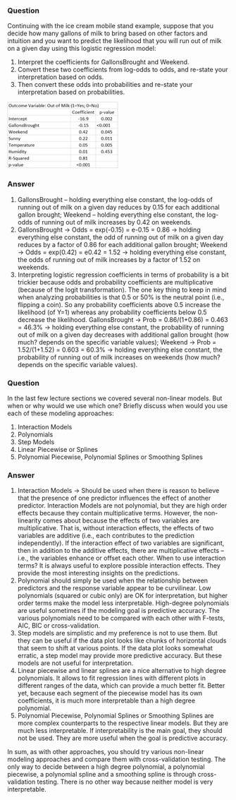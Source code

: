 ### Question
Continuing with the ice cream mobile stand example, suppose that you decide how many gallons of milk to bring based on other factors and intuition and you want to predict the likelihood that you will run out of milk on a given day using this logistic regression model:

  1.  Interpret the coefficients for GallonsBrought and Weekend.
  2. Convert these two coefficients from log-odds to odds, and re-state your interpretation based on odds.
  3. Then convert these odds into probabilities and re-state your interpretation based on probabilities.

![alt tag](https://raw.githubusercontent.com/jpsuen/ITEC621_Class_Files/master/Lecture_Slides/Chapter_8/8.5%2Bknowledge%2Bcheck.jpg)

### Answer
  1. GallonsBrought – holding everything else constant, the log-odds of running out of milk on a given day reduces by 0.15 for each additional gallon brought; Weekend – holding everything else constant, the log-odds of running out of milk increases by 0.42 on weekends.
  2. GallonsBrought → Odds = exp(-0.15) = e-0.15 = 0.86 → holding everything else constant, the odd of running out of milk on a given day reduces by a factor of 0.86 for each additional gallon brought; Weekend → Odds = exp(0.42) = e0.42 = 1.52 → holding everything else constant, the odds of running out of milk increases by a factor of 1.52 on weekends.
  3. Interpreting logistic regression coefficients in terms of probability is a bit trickier because odds and probability coefficients are multiplicative (because of the logit transformation). The one key thing to keep in mind when analyzing probabilities is that 0.5 or 50% is the neutral point (i.e., flipping a coin). So any probability coefficients above 0.5 increase the likelihood (of Y=1) whereas any probability coefficients below 0.5 decrease the likelihood. GallonsBrought → Prob = 0.86/(1+0.86) = 0.463 = 46.3% → holding everything else constant, the probability of running out of milk on a given day decreases with additional gallon brought (how much? depends on the specific variable values); Weekend → Prob = 1.52/(1+1.52) = 0.603 = 60.3% → holding everything else constant, the probability of running out of milk increases on weekends (how much? depends on the specific variable values).

### Question
In the last few lecture sections we covered several non-linear models. But when or why would we use which one? Briefly discuss when would you use each of these modeling approaches:

  1. Interaction Models
  2. Polynomials
  3. Step Models
  4. Linear Piecewise or Splines
  5. Polynomial Piecewise, Polynomial Splines or Smoothing Splines

### Answer
  1. Interaction Models → Should be used when there is reason to believe that the presence of one predictor influences the effect of another predictor. Interaction Models are not polynomial, but they are high order effects because they contain multiplicative terms. However, the non-linearity comes about because the effects of two variables are multiplicative. That is, without interaction effects, the effects of two variables are additive (i.e., each contributes to the prediction independently). If the interaction effect of two variables are significant, then in addition to the additive effects, there are multiplicative effects – i.e., the variables enhance or offset each other. When to use interaction terms? It is always useful to explore possible interaction effects. They provide the most interesting insights on the predictions.
  2. Polynomial should simply be used when the relationship between predictors and the response variable appear to be curvilinear. Low polynomials (squared or cubic only) are OK for interpretation, but higher order terms make the model less interpretable. High-degree polynomials are useful sometimes if the modeling goal is predictive accuracy. The various polynomials need to be compared with each other with F-tests, AIC, BIC or cross-validation.
  3. Step models are simplistic and my preference is not to use them. But they can be useful if the data plot looks like chunks of horizontal clouds that seem to shift at various points. If the data plot looks somewhat erratic, a step model may provide more predictive accuracy. But these models are not useful for interpretation.
  4. Linear piecewise and linear splines are a nice alternative to high degree polynomials. It allows to fit regression lines with different plots in different ranges of the data, which can provide a much better fit. Better yet, because each segment of the piecewise model has its own coefficients, it is much more interpretable than a high degree polynomial.
  5. Polynomial Piecewise, Polynomial Splines or Smoothing Splines are more complex counterparts to the respective linear models. But they are much less interpretable. If interpretability is the main goal, they should not be used. They are more useful when the goal is predictive accuracy.

In sum, as with other approaches, you should try various non-linear modeling approaches and compare them with cross-validation testing. The only way to decide between a high degree polynomial, a polynomial piecewise, a polynomial spline and a smoothing spline is through cross-validation testing. There is no other way because neither model is very interpretable.
